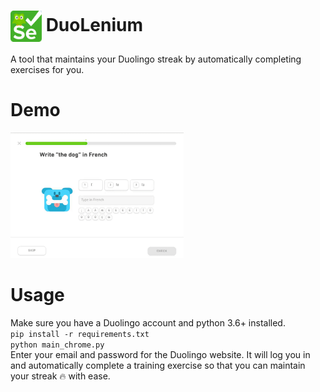 <h1> <img src="img/Icon.png" width="50" align="center"/> DuoLenium </h1>
A tool that maintains your Duolingo streak by automatically completing exercises for you.
<br>

# Demo
<img src="img/demo.gif" width="55%" />

# Usage
Make sure you have a Duolingo account and python 3.6+ installed.
<br>
`pip install -r requirements.txt`
<br>
`python main_chrome.py`
<br>
Enter your email and password for the Duolingo website. It will log you in and automatically complete a training exercise so that you can maintain your streak 🔥 with ease.
